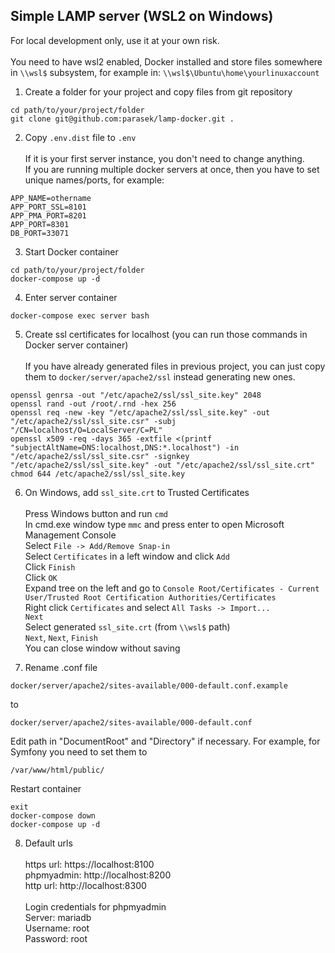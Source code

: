 ## Simple LAMP server (WSL2 on Windows)
For local development only, use it at your own risk.
<br/><br/>You need to have wsl2 enabled, Docker installed and store files somewhere in ``\\wsl$`` subsystem, for example in:
```\\wsl$\Ubuntu\home\yourlinuxaccount```

1. Create a folder for your project and copy files from git repository
```
cd path/to/your/project/folder
git clone git@github.com:parasek/lamp-docker.git .
```

2. Copy ``.env.dist`` file to ``.env``
<br/><br/>If it is your first server instance, you don't need to change anything.
<br/>If you are running multiple docker servers at once, then you have to set unique names/ports, for example:
```
APP_NAME=othername
APP_PORT_SSL=8101
APP_PMA_PORT=8201
APP_PORT=8301
DB_PORT=33071
```

3. Start Docker container
```
cd path/to/your/project/folder
docker-compose up -d
```

4. Enter server container
```
docker-compose exec server bash
```

5. Create ssl certificates for localhost (you can run those commands in Docker server container)
<br/><br/>If you have already generated files in previous project, you can just copy them to ``docker/server/apache2/ssl`` instead generating new ones.
```
openssl genrsa -out "/etc/apache2/ssl/ssl_site.key" 2048
openssl rand -out /root/.rnd -hex 256
openssl req -new -key "/etc/apache2/ssl/ssl_site.key" -out "/etc/apache2/ssl/ssl_site.csr" -subj "/CN=localhost/O=LocalServer/C=PL"
openssl x509 -req -days 365 -extfile <(printf "subjectAltName=DNS:localhost,DNS:*.localhost") -in "/etc/apache2/ssl/ssl_site.csr" -signkey "/etc/apache2/ssl/ssl_site.key" -out "/etc/apache2/ssl/ssl_site.crt"
chmod 644 /etc/apache2/ssl/ssl_site.key
```

6. On Windows, add ``ssl_site.crt`` to Trusted Certificates
<br/><br/>Press Windows button and run ``cmd``
<br/>In cmd.exe window type ``mmc`` and press enter to open Microsoft Management Console
<br/>Select ``File -> Add/Remove Snap-in``
<br/>Select ``Certificates`` in a left window and click ``Add``
<br/>Click ``Finish``
<br/>Click ``OK``
<br/>Expand tree on the left and go to ``Console Root/Certificates - Current User/Trusted Root Certification Authorities/Certificates``
<br/>Right click ``Certificates`` and select ``All Tasks -> Import...``
<br/>``Next``
<br/>Select generated ``ssl_site.crt`` (from ``\\wsl$`` path) 
<br/>``Next``, ``Next``, ``Finish``
<br/>You can close window without saving

7.  Rename .conf file
```
docker/server/apache2/sites-available/000-default.conf.example
```
to
```
docker/server/apache2/sites-available/000-default.conf
```
Edit path in "DocumentRoot" and "Directory" if necessary.
For example, for Symfony you need to set them to 
```
/var/www/html/public/
```
Restart container
```
exit
docker-compose down
docker-compose up -d
```

8. Default urls
<br/><br/>https url: https://localhost:8100
<br/>phpmyadmin: http://localhost:8200
<br/>http url: http://localhost:8300
<br/><br/>Login credentials for phpmyadmin
<br/>Server: mariadb
<br/>Username: root
<br/>Password: root